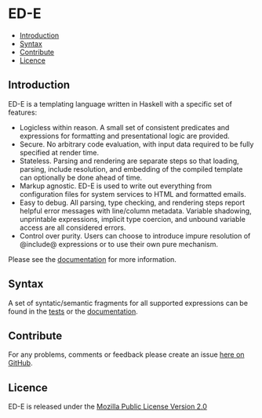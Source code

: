 # ED-E

* [Introduction](#introduction)
* [Syntax](#syntax)
* [Contribute](#contribute)
* [Licence](#licence)


## Introduction

ED-E is a templating language written in Haskell with a specific set of features:

* Logicless within reason. A small set of consistent predicates
  and expressions for formatting and presentational logic are provided.
* Secure. No arbitrary code evaluation, with input data required to be fully specified
  at render time.
* Stateless. Parsing and rendering are separate steps so that loading, parsing,
  include resolution, and embedding of the compiled template can optionally be
  done ahead of time.
* Markup agnostic. ED-E is used to write out everything from configuration files for
  system services to HTML and formatted emails.
* Easy to debug. All parsing, type checking, and rendering steps report helpful
  error messages with line/column metadata. Variable shadowing, unprintable expressions,
  implicit type coercion, and unbound variable access are all considered errors.
* Control over purity. Users can choose to introduce impure resolution of
  @include@ expressions or to use their own pure mechanism.

Please see the [documentation](http://brendanhay.github.io/ed-e/Text-EDE.html)
for more information.


## Syntax

A set of syntatic/semantic fragments for all supported expressions can be
found in the [tests](test/resources) or the [documentation](http://brendanhay.github.io/ed-e/Text-EDE.html#syntax).


## Contribute

For any problems, comments or feedback please create an issue [here on GitHub](github.com/brendanhay/ed-e/issues).


## Licence

ED-E is released under the [Mozilla Public License Version 2.0](http://www.mozilla.org/MPL/)
